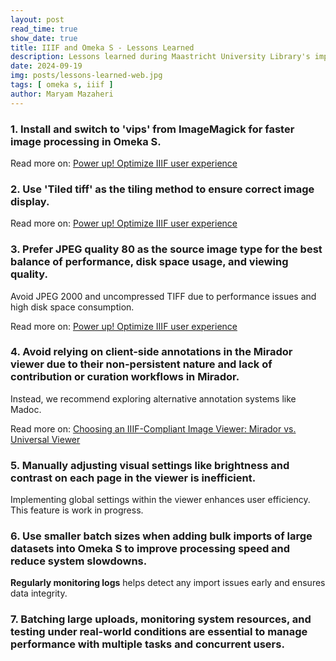 ```yaml
---
layout: post
read_time: true
show_date: true
title: IIIF and Omeka S - Lessons Learned
description: Lessons learned during Maastricht University Library's implementation of IIIF in Omeka S
date: 2024-09-19
img: posts/lessons-learned-web.jpg
tags: [ omeka s, iiif ]
author: Maryam Mazaheri
---
```


### 1. Install and switch to 'vips' from ImageMagick for faster image processing in Omeka S.
Read more on: [Power up! Optimize IIIF user experience](https://maastrichtu-library.github.io/tech-talk/optimize-iiif-performance.html)

### 2. Use 'Tiled tiff' as the tiling method to ensure correct image display.
Read more on: [Power up! Optimize IIIF user experience](https://maastrichtu-library.github.io/tech-talk/optimize-iiif-performance.html)

### 3. Prefer JPEG quality 80 as the source image type for the best balance of performance, disk space usage, and viewing quality.
Avoid JPEG 2000 and uncompressed TIFF due to performance issues and high disk space consumption.

Read more on: [Power up! Optimize IIIF user experience](https://maastrichtu-library.github.io/tech-talk/optimize-iiif-performance.html)

### 4. Avoid relying on client-side annotations in the Mirador viewer due to their non-persistent nature and lack of contribution or curation workflows in Mirador.
Instead, we recommend exploring alternative annotation systems like Madoc.

Read more on: [Choosing an IIIF-Compliant Image Viewer: Mirador vs. Universal Viewer](https://maastrichtu-library.github.io/tech-talk/choosing-iiif-image-viewer.html)

### 5. Manually adjusting visual settings like brightness and contrast on each page in the viewer is inefficient.
Implementing global settings within the viewer enhances user efficiency. This feature is work in progress.

### 6. Use smaller batch sizes when adding bulk imports of large datasets into Omeka S to improve processing speed and reduce system slowdowns.
**Regularly monitoring logs** helps detect any import issues early and ensures data integrity.

### 7. Batching large uploads, monitoring system resources, and testing under real-world conditions are essential to manage performance with multiple tasks and concurrent users.
